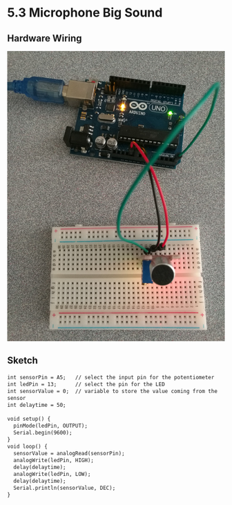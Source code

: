 # 5.3 Microphone Big Sound

## Hardware Wiring
![Image](../../Examples/sensor-kit-for-arduino/033_microphone_bigsound.jpg)

## Sketch
```
int sensorPin = A5;   // select the input pin for the potentiometer
int ledPin = 13;      // select the pin for the LED
int sensorValue = 0;  // variable to store the value coming from the sensor
int delaytime = 50;

void setup() {
  pinMode(ledPin, OUTPUT); 
  Serial.begin(9600); 
}
void loop() {
  sensorValue = analogRead(sensorPin);    
  analogWrite(ledPin, HIGH);  
  delay(delaytime);          
  analogWrite(ledPin, LOW);   
  delay(delaytime);
  Serial.println(sensorValue, DEC);  
}
```
